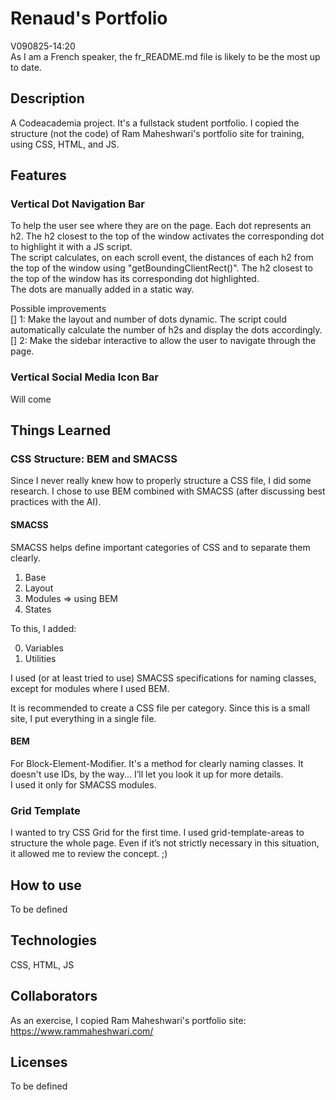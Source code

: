 # Renaud's Portfolio

V090825-14:20  
As I am a French speaker, the fr_README.md file is likely to be the most up to date.

## Description
A Codeacademia project. It's a fullstack student portfolio. I copied the structure (not the code) of Ram Maheshwari's portfolio site for training, using CSS, HTML, and JS.

## Features
### Vertical Dot Navigation Bar
To help the user see where they are on the page. Each dot represents an h2. The h2 closest to the top of the window activates the corresponding dot to highlight it with a JS script.  
The script calculates, on each scroll event, the distances of each h2 from the top of the window using "getBoundingClientRect()". The h2 closest to the top of the window has its corresponding dot highlighted.  
The dots are manually added in a static way.

Possible improvements  
[] 1: Make the layout and number of dots dynamic. The script could automatically calculate the number of h2s and display the dots accordingly.  
[] 2: Make the sidebar interactive to allow the user to navigate through the page.

### Vertical Social Media Icon Bar

Will come

## Things Learned
### CSS Structure: BEM and SMACSS
Since I never really knew how to properly structure a CSS file, I did some research. I chose to use BEM combined with SMACSS (after discussing best practices with the AI).

#### SMACSS
SMACSS helps define important categories of CSS and to separate them clearly.  
1. Base  
2. Layout  
3. Modules => using BEM  
4. States  

To this, I added:

0. Variables  
5. Utilities  

I used (or at least tried to use) SMACSS specifications for naming classes, except for modules where I used BEM.

It is recommended to create a CSS file per category. Since this is a small site, I put everything in a single file.

#### BEM
For Block-Element-Modifier. It's a method for clearly naming classes. It doesn't use IDs, by the way... I’ll let you look it up for more details.  
I used it only for SMACSS modules.

### Grid Template
I wanted to try CSS Grid for the first time. I used grid-template-areas to structure the whole page. Even if it’s not strictly necessary in this situation, it allowed me to review the concept. ;)

## How to use
To be defined

## Technologies
CSS, HTML, JS

## Collaborators
As an exercise, I copied Ram Maheshwari's portfolio site: https://www.rammaheshwari.com/

## Licenses
To be defined